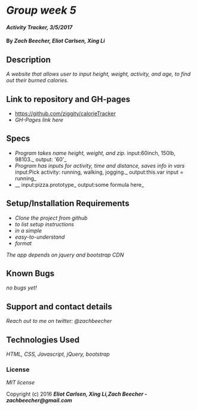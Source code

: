 # _Group week 5_

#### _Activity Tracker, 3/5/2017_

#### By _**Zach Beecher, Eliot Carlsen, Xing Li**_

## Description

_A website that allows user to input height, weight, activity, and age, to find out their burned calories._

## Link to repository and GH-pages

* https://github.com/ziggity/calorieTracker
* _GH-Pages link here_

## Specs

* _Program takes name height, weight, and zip._
input:60inch, 150lb, 98103._
output: '60'_
* _Program has inputs for activity, time and distance, saves info in vars_
input:Pick activity: running, walking, jogging._
output:this.var input = running_
* __
input:pizza.prototype_
output:some formula here_


## Setup/Installation Requirements

* _Clone the project from github_
* _to list setup instructions_
* _in a simple_
* _easy-to-understand_
* _format_

_The app depends on jquery and bootstrap CDN_

## Known Bugs

_no bugs yet!_

## Support and contact details

_Reach out to me on twitter: @zachbeecher_

## Technologies Used

_HTML, CSS, Javascript, jQuery, bootstrap_

### License

*MIT license*

Copyright (c) 2016 **_Eliot Carlsen, Xing Li,Zach Beecher - zachbeecher@gmail.com_**
